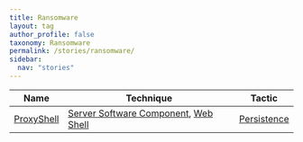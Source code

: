 ```yaml
---
title: Ransomware
layout: tag
author_profile: false
taxonomy: Ransomware
permalink: /stories/ransomware/
sidebar:
  nav: "stories"
---
```


| Name        | Technique   | Tactic       |
| ----------- | ----------- |--------------|
| [ProxyShell](/stories/proxyshell/) | [Server Software Component](/tags/#server-software-component), [Web Shell](/tags/#web-shell) | [Persistence](/tags/#persistence) |